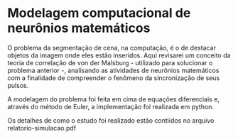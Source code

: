 
# Modelagem computacional de neurônios matemáticos

O problema da segmentação de cena, na computação, é o de destacar objetos da imagem onde eles estão inseridos. Aqui revisarei um conceito da teoria de correlação de von der Malsburg - utilizado para solucionar o problema anterior -, analisando as atividades de neurônios matemáticos com a finalidade de compreender o fenômeno da sincronização de seus pulsos.

A modelagem do problema foi feita em cima de equações diferenciais e, através do método de Euler, a implementação foi realizada em python.

Os detalhes de como o estudo foi realizado estão contiidos no arquivo relatorio-simulacao.pdf
